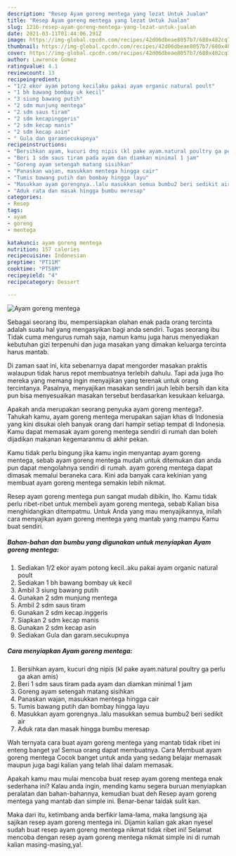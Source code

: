 ```yaml
---
description: "Resep Ayam goreng mentega yang lezat Untuk Jualan"
title: "Resep Ayam goreng mentega yang lezat Untuk Jualan"
slug: 1216-resep-ayam-goreng-mentega-yang-lezat-untuk-jualan
date: 2021-03-11T01:44:06.291Z
image: https://img-global.cpcdn.com/recipes/42d06dbeae8057b7/680x482cq70/ayam-goreng-mentega-foto-resep-utama.jpg
thumbnail: https://img-global.cpcdn.com/recipes/42d06dbeae8057b7/680x482cq70/ayam-goreng-mentega-foto-resep-utama.jpg
cover: https://img-global.cpcdn.com/recipes/42d06dbeae8057b7/680x482cq70/ayam-goreng-mentega-foto-resep-utama.jpg
author: Lawrence Gomez
ratingvalue: 4.1
reviewcount: 13
recipeingredient:
- "1/2 ekor ayam potong kecilaku pakai ayam organic natural poult"
- "1 bh bawang bombay uk kecil"
- "3 siung bawang putih"
- "2 sdm munjung mentega"
- "2 sdm saus tiram"
- "2 sdm kecapinggeris"
- "2 sdm kecap manis"
- "2 sdm kecap asin"
- " Gula dan garamsecukupnya"
recipeinstructions:
- "Bersihkan ayam, kucuri dng nipis (kl pake ayam.natural poultry ga perlu ga akan amis)"
- "Beri 1 sdm saus tiram pada ayam dan diamkan minimal 1 jam"
- "Goreng ayam setengah matang sisihkan"
- "Panaskan wajan, masukkan mentega hingga cair"
- "Tumis bawang putih dan bombay hingga layu"
- "Masukkan ayam gorengnya..lalu masukkan semua bumbu2 beri sedikit air"
- "Aduk rata dan masak hingga bumbu meresap"
categories:
- Resep
tags:
- ayam
- goreng
- mentega

katakunci: ayam goreng mentega 
nutrition: 157 calories
recipecuisine: Indonesian
preptime: "PT11M"
cooktime: "PT58M"
recipeyield: "4"
recipecategory: Dessert

---
```



![Ayam goreng mentega](https://img-global.cpcdn.com/recipes/42d06dbeae8057b7/680x482cq70/ayam-goreng-mentega-foto-resep-utama.jpg)

Sebagai seorang ibu, mempersiapkan olahan enak pada orang tercinta adalah suatu hal yang mengasyikan bagi anda sendiri. Tugas seorang ibu Tidak cuma mengurus rumah saja, namun kamu juga harus menyediakan kebutuhan gizi terpenuhi dan juga masakan yang dimakan keluarga tercinta harus mantab.

Di zaman  saat ini, kita sebenarnya dapat mengorder masakan praktis walaupun tidak harus repot membuatnya terlebih dahulu. Tapi ada juga lho mereka yang memang ingin menyajikan yang terenak untuk orang tercintanya. Pasalnya, menyajikan masakan sendiri jauh lebih bersih dan kita pun bisa menyesuaikan masakan tersebut berdasarkan kesukaan keluarga. 



Apakah anda merupakan seorang penyuka ayam goreng mentega?. Tahukah kamu, ayam goreng mentega merupakan sajian khas di Indonesia yang kini disukai oleh banyak orang dari hampir setiap tempat di Indonesia. Kamu dapat memasak ayam goreng mentega sendiri di rumah dan boleh dijadikan makanan kegemaranmu di akhir pekan.

Kamu tidak perlu bingung jika kamu ingin menyantap ayam goreng mentega, sebab ayam goreng mentega mudah untuk ditemukan dan anda pun dapat mengolahnya sendiri di rumah. ayam goreng mentega dapat dimasak memalui beraneka cara. Kini ada banyak cara kekinian yang membuat ayam goreng mentega semakin lebih nikmat.

Resep ayam goreng mentega pun sangat mudah dibikin, lho. Kamu tidak perlu ribet-ribet untuk membeli ayam goreng mentega, sebab Kalian bisa menghidangkan ditempatmu. Untuk Anda yang mau menyajikannya, inilah cara menyajikan ayam goreng mentega yang mantab yang mampu Kamu buat sendiri.

<!--inarticleads1-->

##### Bahan-bahan dan bumbu yang digunakan untuk menyiapkan Ayam goreng mentega:

1. Sediakan 1/2 ekor ayam potong kecil..aku pakai ayam organic natural poult
1. Sediakan 1 bh bawang bombay uk kecil
1. Ambil 3 siung bawang putih
1. Gunakan 2 sdm munjung mentega
1. Ambil 2 sdm saus tiram
1. Gunakan 2 sdm kecap.inggeris
1. Siapkan 2 sdm kecap manis
1. Gunakan 2 sdm kecap asin
1. Sediakan  Gula dan garam.secukupnya




<!--inarticleads2-->

##### Cara menyiapkan Ayam goreng mentega:

1. Bersihkan ayam, kucuri dng nipis (kl pake ayam.natural poultry ga perlu ga akan amis)
1. Beri 1 sdm saus tiram pada ayam dan diamkan minimal 1 jam
1. Goreng ayam setengah matang sisihkan
1. Panaskan wajan, masukkan mentega hingga cair
1. Tumis bawang putih dan bombay hingga layu
1. Masukkan ayam gorengnya..lalu masukkan semua bumbu2 beri sedikit air
1. Aduk rata dan masak hingga bumbu meresap




Wah ternyata cara buat ayam goreng mentega yang mantab tidak ribet ini enteng banget ya! Semua orang dapat membuatnya. Cara Membuat ayam goreng mentega Cocok banget untuk anda yang sedang belajar memasak maupun juga bagi kalian yang telah lihai dalam memasak.

Apakah kamu mau mulai mencoba buat resep ayam goreng mentega enak sederhana ini? Kalau anda ingin, mending kamu segera buruan menyiapkan peralatan dan bahan-bahannya, kemudian buat deh Resep ayam goreng mentega yang mantab dan simple ini. Benar-benar taidak sulit kan. 

Maka dari itu, ketimbang anda berfikir lama-lama, maka langsung aja sajikan resep ayam goreng mentega ini. Dijamin kalian gak akan nyesel sudah buat resep ayam goreng mentega nikmat tidak ribet ini! Selamat mencoba dengan resep ayam goreng mentega nikmat simple ini di rumah kalian masing-masing,ya!.

